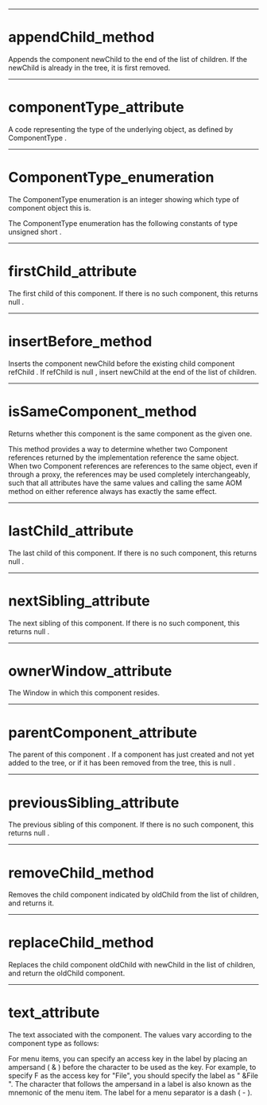 

---

# appendChild_method

Appends the component newChild to the end of the list of children. If the newChild is already in the tree, it is first removed.



---

# componentType_attribute

A code representing the type of the underlying object, as defined by ComponentType .



---

# ComponentType_enumeration

The ComponentType enumeration is an integer showing which type of component object this is.

The ComponentType enumeration has the following constants of type unsigned short .



---

# firstChild_attribute

The first child of this component. If there is no such component, this returns null .



---

# insertBefore_method

Inserts the component newChild before the existing child component refChild . If refChild is null , insert newChild at the end of the list of children.



---

# isSameComponent_method

Returns whether this component is the same component as the given one.

This method provides a way to determine whether two Component references returned by the implementation reference the same object. When two Component references are references to the same object, even if through a proxy, the references may be used completely interchangeably, such that all attributes have the same values and calling the same AOM method on either reference always has exactly the same effect.



---

# lastChild_attribute

The last child of this component. If there is no such component, this returns null .



---

# nextSibling_attribute

The next sibling of this component. If there is no such component, this returns null .



---

# ownerWindow_attribute

The Window in which this component resides.



---

# parentComponent_attribute

The parent of this component . If a component has just created and not yet added to the tree, or if it has been removed from the tree, this is null .



---

# previousSibling_attribute

The previous sibling of this component. If there is no such component, this returns null .



---

# removeChild_method

Removes the child component indicated by oldChild from the list of children, and returns it.



---

# replaceChild_method

Replaces the child component oldChild with newChild in the list of children, and return the oldChild component.



---

# text_attribute

The text associated with the component. The values vary according to the component type as follows:

For menu items, you can specify an access key in the label by placing an ampersand ( & ) before the character to be used as the key. For example, to specify F as the access key for "File", you should specify the label as " &File ". The character that follows the ampersand in a label is also known as the mnemonic of the menu item. The label for a menu separator is a dash ( - ).